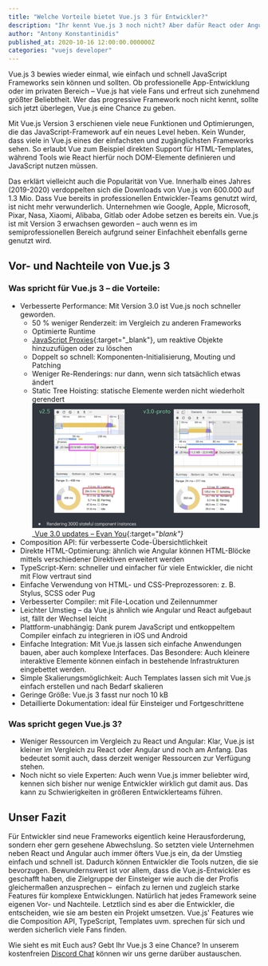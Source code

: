 ```yaml
---
title: "Welche Vorteile bietet Vue.js 3 für Entwickler?"
description: "Ihr kennt Vue.js 3 noch nicht? Aber dafür React oder Angular? Vielleicht solltet Ihr jetzt Vue.js eine Chance geben. Hier die Vor- und Nachteile des Frameworks."
author: "Antony Konstantinidis"
published_at: 2020-10-16 12:00:00.000000Z
categories: "vuejs developer"
---
```


Vue.js 3 bewies wieder einmal, wie einfach und schnell JavaScript Frameworks sein können und sollten.
Ob professionelle App-Entwicklung oder im privaten Bereich – Vue.js hat viele Fans und erfreut sich zunehmend größter Beliebtheit.
Wer das progressive Framework noch nicht kennt, sollte sich jetzt überlegen, Vue.js eine Chance zu geben.

Mit Vue.js Version 3 erschienen viele neue Funktionen und Optimierungen, die das JavaScript-Framework auf ein neues Level heben.
Kein Wunder, dass viele in Vue.js eines der einfachsten und zugänglichsten Frameworks sehen.
So erlaubt Vue zum Beispiel direkten Support für HTML-Templates, während Tools wie React hierfür noch DOM-Elemente definieren und JavaScript nutzen müssen.

Das erklärt vielleicht auch die Popularität von Vue. Innerhalb eines Jahres (2019-2020) verdoppelten sich die Downloads von Vue.js von 600.000 auf 1.3 Mio.
Dass Vue bereits in professionellen Entwickler-Teams genutzt wird, ist nicht mehr verwunderlich.
Unternehmen wie Google, Apple, Microsoft, Pixar, Nasa, Xiaomi, Alibaba, Gitlab oder Adobe setzen es bereits ein.
Vue.js ist mit Version 3 erwachsen geworden – auch wenn es im semiprofessionellen Bereich aufgrund seiner Einfachheit ebenfalls gerne genutzt wird.



## Vor- und Nachteile von Vue.js 3

### Was spricht für Vue.js 3 – die Vorteile:

* Verbesserte Performance: Mit Version 3.0 ist Vue.js noch schneller geworden.
    * 50 % weniger Renderzeit: im Vergleich zu anderen Frameworks
    * Optimierte Runtime
    * [JavaScript Proxies](https://developer.mozilla.org/en-US/docs/Web/JavaScript/Reference/Global_Objects/Proxy){:target="_blank"}, um reaktive Objekte hinzuzufügen oder zu löschen
    * Doppelt so schnell: Komponenten-Initialisierung, Mouting und Patching
    * Weniger Re-Renderings: nur dann, wenn sich tatsächlich etwas ändert
    * Static Tree Hoisting: statische Elemente werden nicht wiederholt gerendert
    <a href="https://docs.google.com/presentation/d/1yhPGyhQrJcpJI2ZFvBme3pGKaGNiLi709c37svivv0o/edit#slide=id.p" target="_blank"><img class="img-rounded" src="js-heap.png" alt="Wie man anhand der Zahlen sehen kann, hat sich der JS Heap mehr als halbiert, genauso die Renderzeit."></a>
    _[Vue 3.0 updates – Evan You](https://docs.google.com/presentation/d/1yhPGyhQrJcpJI2ZFvBme3pGKaGNiLi709c37svivv0o/edit#slide=id.p){:target="_blank"}_
* Composition API: für verbesserte Code-Übersichtlichkeit
* Direkte HTML-Optimierung: ähnlich wie Angular können HTML-Blöcke mittels verschiedener Direktiven erweitert werden
* TypeScript-Kern: schneller und einfacher für viele Entwickler, die nicht mit Flow vertraut sind
* Einfache Verwendung von HTML- und CSS-Preprozessoren: z. B. Stylus, SCSS oder Pug
* Verbesserter Compiler: mit File-Location und Zeilennummer
* Leichter Umstieg – da Vue.js ähnlich wie Angular und React aufgebaut ist, fällt der Wechsel leicht
* Plattform-unabhängig: Dank purem JavaScript und entkoppeltem Compiler einfach zu integrieren in iOS und Android
* Einfache Integration: Mit Vue.js lassen sich einfache Anwendungen bauen, aber auch komplexe Interfaces. Das Besondere: Auch kleinere interaktive Elemente können einfach in bestehende Infrastrukturen eingebettet werden.
* Simple Skalierungsmöglichkeit: Auch Templates lassen sich mit Vue.js einfach erstellen und nach Bedarf skalieren
* Geringe Größe: Vue.js 3 fasst nur noch 10 kB
* Detaillierte Dokumentation: ideal für Einsteiger und Fortgeschrittene

### Was spricht gegen Vue.js 3?

* Weniger Ressourcen im Vergleich zu React und Angular: Klar, Vue.js ist kleiner im Vergleich zu React oder Angular und noch am Anfang. Das bedeutet somit auch, dass derzeit weniger Ressourcen zur Verfügung stehen.
* Noch nicht so viele Experten: Auch wenn Vue.js immer beliebter wird, kennen sich bisher nur wenige Entwickler wirklich gut damit aus. Das kann zu Schwierigkeiten in größeren Entwicklerteams führen.

## Unser Fazit
Für Entwickler sind neue Frameworks eigentlich keine Herausforderung, sondern eher gern gesehene Abwechslung.
So setzten viele Unternehmen neben React und Angular auch immer öfters Vue.js ein, da der Umstieg einfach und schnell ist.
Dadurch können Entwickler die Tools nutzen, die sie bevorzugen.
Bewundernswert ist vor allem, dass die Vue.js-Entwickler es geschafft haben, die Zielgruppe der Einsteiger wie auch die der Profis gleichermaßen anzusprechen – 
einfach zu lernen und zugleich starke Features für komplexe Entwicklungen.
Natürlich hat jedes Framework seine eigenen Vor- und Nachteile. Letztlich sind es aber die Entwickler,
die entscheiden, wie sie am besten ein Projekt umsetzen.
Vue.js' Features wie die Composition API, TypeScript, Templates uvm. sprechen für sich und werden sicherlich viele Fans finden.

Wie sieht es mit Euch aus? Gebt Ihr Vue.js 3 eine Chance? In unserem kostenfreien [Discord Chat](https://vuejs.de/discord) können wir uns gerne darüber austauschen.


